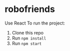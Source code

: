 # robofriends
Use React
To run the project:

1. Clone this repo
2. Run `npm install`
3. Run `npm start`
